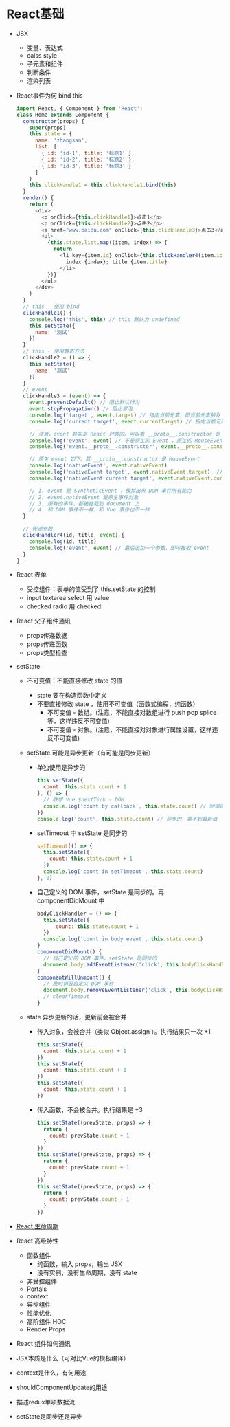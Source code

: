# React基础

+ JSX
  + 变量、表达式
  + calss style
  + 子元素和组件
  + 判断条件
  + 渲染列表
+ React事件为何 bind this
  
  ``` javascript
  import React, { Component } from 'React';
  class Home extends Component {
    constructor(props) {
      super(props)
      this.state = {
        name: 'zhangsan',
        list: [
          { id: 'id-1', title: '标题1' },
          { id: 'id-2', title: '标题2' },
          { id: 'id-3', title: '标题3' }
        ]
      }
      this.clickHandle1 = this.clickHandle1.bind(this)
    }
    render() {
      return (
        <div>
          <p onClick={this.clickHandle1}>点击1</p>
          <p onClick={this.clickHandle2}>点击2</p>
          <a href="www.baidu.com" onClick={this.clickHandle3}>点击3</a>
          <ul>
            {this.state.list.map((item, index) => {
              return
                <li key={item.id} onClick={this.clickHandler4(item.id, item.title)}>
                  index {index}; title {item.title}
                </li>
            })}
          </ul>
        </div>
      )
    }
    // this - 使用 bind
    clickHandle1() {
      console.log('this', this) // this 默认为 undefined
      this.setState({
        name: '测试'
      })
    }
    // this - 使用静态方法
    clickHandle2 = () => {
      this.setState({
        name: '测试'
      })
    }
    // event
    clickHandle3 = (event) => {
      event.preventDefault() // 阻止默认行为
      event.stopPropagation() // 阻止冒泡
      console.log('target', event.target) // 指向当前元素，即当前元素触发
      console.log('current target', event.currentTarget) // 指向当前元素，假象！！！

      // 注意，event 其实是 React 封装的。可以看 __proto__.constructor 是 SyntheticEvent 组合事件
      console.log('event', event) // 不是原生的 Event ，原生的 MouseEvent
      console.log('event.__proto__.constructor', event.__proto__.constructor)

      // 原生 event 如下。其 __proto__.constructor 是 MouseEvent
      console.log('nativeEvent', event.nativeEvent)
      console.log('nativeEvent target', event.nativeEvent.target)  // 指向当前元素，即当前元素触发
      console.log('nativeEvent current target', event.nativeEvent.currentTarget) // 指向 document ！！！

      // 1. event 是 SyntheticEvent ，模拟出来 DOM 事件所有能力
      // 2. event.nativeEvent 是原生事件对象
      // 3. 所有的事件，都被挂载到 document 上
      // 4. 和 DOM 事件不一样，和 Vue 事件也不一样
    }

    // 传递参数
    clickHandler4(id, title, event) {
      console.log(id, title)
      console.log('event', event) // 最后追加一个参数，即可接收 event
    }
  }
  ```

+ React 表单
  + 受控组件：表单的值受到了 this.setState 的控制
  + input textarea select 用 value
  + checked radio 用 checked
+ React 父子组件通讯
  + props传递数据
  + props传递函数
  + props类型检查
+ setState
  + 不可变值：不能直接修改 state 的值
    + state 要在构造函数中定义
    + 不要直接修改 state ，使用不可变值（函数式编程，纯函数）
      + 不可变值 - 数组。(注意，不能直接对数组进行 push pop splice 等，这样违反不可变值)
      + 不可变值 - 对象。(注意，不能直接对对象进行属性设置，这样违反不可变值)
  + setState 可能是异步更新（有可能是同步更新）
    + 单独使用是异步的

      ``` javascript
      this.setState({
        count: this.state.count + 1
      }, () => {
        // 联想 Vue $nextTick - DOM
        console.log('count by callback', this.state.count) // 回调函数中可以拿到最新的 state
      })
      console.log('count', this.state.count) // 异步的，拿不到最新值
      ```

    + setTimeout 中 setState 是同步的

      ``` javascript
      setTimeout(() => {
        this.setState({
          count: this.state.count + 1
        })
        console.log('count in setTimeout', this.state.count)
      }, 0)
      ```

    + 自己定义的 DOM 事件，setState 是同步的。再 componentDidMount 中

      ``` javascript
      bodyClickHandler = () => {
        this.setState({
            count: this.state.count + 1
        })
        console.log('count in body event', this.state.count)
      }
      componentDidMount() {
        // 自己定义的 DOM 事件，setState 是同步的
        document.body.addEventListener('click', this.bodyClickHandler)
      }
      componentWillUnmount() {
        // 及时销毁自定义 DOM 事件
        document.body.removeEventListener('click', this.bodyClickHandler)
        // clearTimeout
      }
      ```

  + state 异步更新的话，更新前会被合并
      + 传入对象，会被合并（类似 Object.assign ）。执行结果只一次 +1

        ``` javascript
        this.setState({
          count: this.state.count + 1
        })
        this.setState({
          count: this.state.count + 1
        })
        this.setState({
          count: this.state.count + 1
        })
        ```

      + 传入函数，不会被合并。执行结果是 +3

        ```javascript
        this.setState((prevState, props) => {
          return {
            count: prevState.count + 1
          }
        })
        this.setState((prevState, props) => {
          return {
            count: prevState.count + 1
          }
        })
        this.setState((prevState, props) => {
          return {
            count: prevState.count + 1
          }
        })
        ```

+ [React 生命周期](https://projects.wojtekmaj.pl/react-lifecycle-methods-diagram/)
+ React 高级特性
  + 函数组件
    + 纯函数，输入 props，输出 JSX
    + 没有实例，没有生命周期，没有 state
  + 非受控组件
  + Portals
  + context
  + 异步组件
  + 性能优化
  + 高阶组件 HOC
  + Render Props
+ React 组件如何通讯
+ JSX本质是什么（可对比Vue的模板编译）
+ context是什么，有何用途
+ shouldComponentUpdate的用途
+ 描述redux单项数据流
+ setState是同步还是异步
